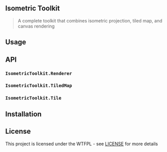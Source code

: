 ## Isometric Toolkit

> A complete toolkit that combines isometric projection, tiled map, and canvas rendering

## Usage

## API

### `IsometricToolkit.Renderer`

### `IsometricToolkit.TiledMap`

### `IsometricToolkit.Tile`

## Installation

## License

This project is licensed under the WTFPL - see [LICENSE](LICENSE) for more details
